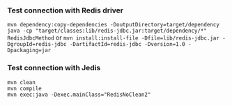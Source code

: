 ### Test connection with Redis driver  

`mvn dependency:copy-dependencies -DoutputDirectory=target/dependency`  
`java -cp "target/classes:lib/redis-jdbc.jar:target/dependency/*" RedisJdbcMethod`
or
`mvn install:install-file -Dfile=lib/redis-jdbc.jar -DgroupId=redis-jdbc -DartifactId=redis-jdbc -Dversion=1.0 -Dpackaging=jar`  
  
### Test connection with Jedis
`mvn clean`    
`mvn compile`    
`mvn exec:java -Dexec.mainClass="RedisNoClean2"`    
